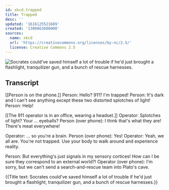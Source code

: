 ```yaml
---
id: xkcd.trapped
title: Trapped
desc: ''
updated: '1616125521689'
created: '1300863600000'
sources:
  name: xkcd
  url: 'https://creativecommons.org/licenses/by-nc/2.5/'
  license: Creative Commons 2.5
---
```

![Socrates could've saved himself a lot of trouble if he'd just brought a flashlight, tranquilizer gun, and a bunch of rescue harnesses.](https://imgs.xkcd.com/comics/trapped.png)

## Transcript
[[Person is on the phone.]]
Person: Hello? 911? I'm trapped!
Person: It's dark and I can't see anything except these two distorted splotches of light!
Person: Help!

[[The 911 operator is in an office, wearing a headset.]]
Operator: Splotches of light? Your ... eyeballs?
Person (over phone): I think that's what they are! There's meat everywhere!

Operator: ... so you're a brain.
Person (over phone): Yes!
Operator: Yeah, we all are. You're not trapped. Use your body to walk around and experience reality.

Person: But everything's just signals in my sensory cortices! How can I be sure they correspond to an external world?!
Operator (over phone): I'm sorry, but we can't send a search-and-rescue team into Plato's cave.

{{Title text: Socrates could've saved himself a lot of trouble if he'd just brought a flashlight, tranquilizer gun, and a bunch of rescue harnesses.}}
